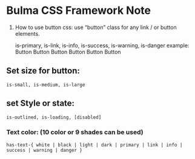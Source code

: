 # Bulma CSS Framework Note
1. How to use button css:
	use “button” class for any link / or button elements.
	

	is-primary, is-link, is-info, is-success, is-warning, is-danger
	example: 
	<a class="button is-primary">
  		Button
	</a>
	<a class="button is-link">
 		 Button
	</a>
	<a class="button is-info">
  		Button
	</a>
	<a class="button is-success">
  		Button
	</a>
	<a class="button is-warning">
  		Button
	</a>
	<a class="button is-danger">
  		Button
	</a>

## Set size for button: 
	is-small, is-medium, is-large
## set Style or state:
	is-outlined, is-loading, [disabled]

### Text color: (10 color or 9 shades can be used)
    has-text-{ white | black | light | dark | primary | link | info | success | warning | danger }